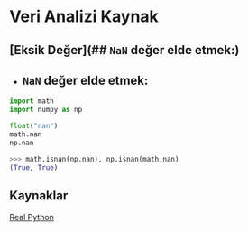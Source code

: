 # Veri Analizi Kaynak
## [Eksik Değer](## `NaN` değer elde etmek:)

- ## `NaN` değer elde etmek:

```python
import math
import numpy as np

float("nan")
math.nan
np.nan

>>> math.isnan(np.nan), np.isnan(math.nan)
(True, True)
```

## Kaynaklar

[Real Python](https://realpython.com/)
